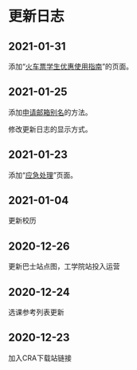 # 更新日志

## 2021-01-31

添加“[火车票学生优惠使用指南](https://sustech.online/service/student-train-ticket/)”的页面。

## 2021-01-25

添加[申请邮箱别名](https://sustech.online/service/email/)的方法。

修改更新日志的显示方式。

## 2021-01-23

添加“[应急处理](https://sustech.online/emergency)”页面。

## 2021-01-04

更新校历

## 2020-12-26

更新巴士站点图，工学院站投入运营

## 2020-12-24

选课参考列表更新

## 2020-12-23

加入CRA下载站链接

